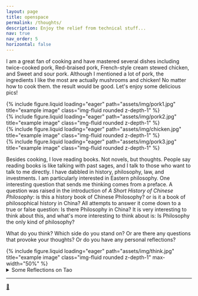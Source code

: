 ```yaml
---
layout: page
title: openspace
permalink: /thoughts/
description: Enjoy the relief from technical stuff...
nav: true
nav_order: 5
horizontal: false
---
```

I am a great fan of cooking and have mastered several dishes including twice-cooked pork, Red-braised pork, French-style cream stewed chicken, and Sweet and sour pork. Although I mentioned a lot of pork, the ingredients I like the most are actually mushrooms and chicken! No matter how to cook them. the result would be good. Let's enjoy some delicious pics!

<div class="row">
    <div class="col-sm mt-3 mt-md-0">
        {% include figure.liquid loading="eager" path="assets/img/pork1.jpg" title="example image" class="img-fluid rounded z-depth-1" %}
    </div>
    <div class="col-sm mt-3 mt-md-0">
        {% include figure.liquid loading="eager" path="assets/img/pork2.jpg" title="example image" class="img-fluid rounded z-depth-1" %}
    </div>
    <div class="col-sm mt-3 mt-md-0">
        {% include figure.liquid loading="eager" path="assets/img/chicken.jpg" title="example image" class="img-fluid rounded z-depth-1" %}
    </div>
   <div class="col-sm mt-3 mt-md-0">
        {% include figure.liquid loading="eager" path="assets/img/pork3.jpg" title="example image" class="img-fluid rounded z-depth-1" %}
    </div>
</div>

Besides cooking, I love reading books. Not novels, but thoughts. People say reading books is like talking with past sages, and I talk to those who want to talk to me directly. I have dabbled in history, philosophy, law, and investments. I am particularly interested in Eastern philosophy. One interesting question that sends me thinking comes from a preface. A question was raised in the introduction of *A Short History of Chinese Philosophy*: is this a history book of Chinese Philosophy? or is it a book of philosophical history in China? All attempts to answer it come down to a true or false question: Is there Philosophy in China? It is very interesting to think about this, and what's more interesting to think about is: Is Philosophy the only kind of philosophy?


What do you think? Which side do you stand on? Or are there any questions that provoke your thoughts? Or do you have any personal reflections? 
<div class="row">
    <div class="col-sm mt-3 mt-md-0">
        {% include figure.liquid loading="eager" path="assets/img/think.jpg" title="example image" class="img-fluid rounded z-depth-1" max-width="50%" %}
    </div>
</div>

<details>
  <summary>Some Reflections on Tao</summary>
Tao strongly influenced me, in particular stepping away from Thoughts. It is not about giving up self-motivation in any sense, it is about following the natural flow and rhythm of the universe. People love stuff, but that can't go to the extreme, and people hate stuff, and that will vanish within. People want unbounded resources and want things done immediately. I want infinite resources, I want achievements immediately. And I want no failure. But these will not happen. Not only that, but it will be painful. The more thinking, the more agony. It is the flanking of greed and despair belonging to only the individual. But that's not irresolvable. Open the eyes, and empty the mind. Look outside, look around, look at the nature. Aren't the trees wanting to grow bigger, stronger, and taller? But they know these will not happen tomorrow. Aren't buddings wish to develop into leaves, flowers, and fruits and shine under the sun? But nature has its time.

<div class="row">
    <div class="col-sm mt-3 mt-md-0">
        {% include figure.liquid loading="eager" path="assets/img/spring.jpg" title="example image" class="img-fluid rounded z-depth-1" %}
    </div>
    <div class="col-sm mt-3 mt-md-0">
        {% include figure.liquid loading="eager" path="assets/img/summer.jpg" title="example image" class="img-fluid rounded z-depth-1" %}
    </div>
    <div class="col-sm mt-3 mt-md-0">
        {% include figure.liquid loading="eager" path="assets/img/fall.jpg" title="example image" class="img-fluid rounded z-depth-1" %}
    </div>
   <div class="col-sm mt-3 mt-md-0">
        {% include figure.liquid loading="eager" path="assets/img/winter.jpg" title="example image" class="img-fluid rounded z-depth-1" %}
    </div>
</div>

When Spring comes, do Spring stuff;

When Summer comes, do Summer stuff;

When Fall comes, do Fall stuff;

When Winter comes, do Winter stuff;

Things will get done, and what's wanted will be achieved. The world is sometimes as simple as this: time will give people everything they want.
<div class="row">
    <div class="col-sm mt-3 mt-md-0">
        {% include figure.liquid loading="eager" path="assets/img/Tao.jpg" title="example image" class="img-fluid rounded z-depth-1" max-width="50%" %}

    </div>
</div>
</details>

----------------

[🤔](https://david-wei-01001.github.io/Some-Jewels/)
